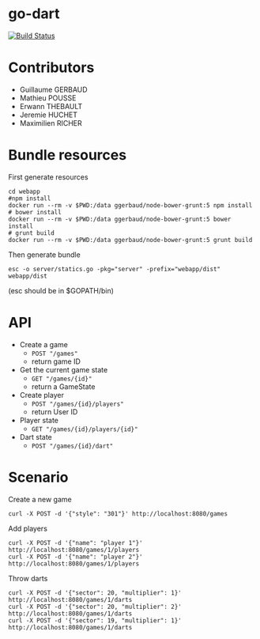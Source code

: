 # go-dart

[![Build Status](https://travis-ci.org/Zenika/go-dart.svg?branch=master)](https://travis-ci.org/Zenika/go-dart)

# Contributors

- Guillaume GERBAUD
- Mathieu POUSSE
- Erwann THEBAULT
- Jeremie HUCHET
- Maximilien RICHER

# Bundle resources

First generate resources

```
cd webapp
#npm install
docker run --rm -v $PWD:/data ggerbaud/node-bower-grunt:5 npm install
# bower install
docker run --rm -v $PWD:/data ggerbaud/node-bower-grunt:5 bower install
# grunt build
docker run --rm -v $PWD:/data ggerbaud/node-bower-grunt:5 grunt build
```

Then generate bundle

`esc -o server/statics.go -pkg="server" -prefix="webapp/dist" webapp/dist`

(esc should be in $GOPATH/bin)

# API

- Create a game
  + `POST "/games"`
  + return game ID
- Get the current game state
  + `GET "/games/{id}"`
  + return a GameState
- Create player
  + `POST "/games/{id}/players"`
  + return User ID
- Player state
  + `GET "/games/{id}/players/{id}"`
- Dart state
  + `POST "/games/{id}/dart"`

# Scenario

Create a new game

    curl -X POST -d '{"style": "301"}' http://localhost:8080/games

Add players

    curl -X POST -d '{"name": "player 1"}' http://localhost:8080/games/1/players
    curl -X POST -d '{"name": "player 2"}' http://localhost:8080/games/1/players

Throw darts

    curl -X POST -d '{"sector": 20, "multiplier": 1}' http://localhost:8080/games/1/darts
    curl -X POST -d '{"sector": 20, "multiplier": 2}' http://localhost:8080/games/1/darts
    curl -X POST -d '{"sector": 19, "multiplier": 1}' http://localhost:8080/games/1/darts
